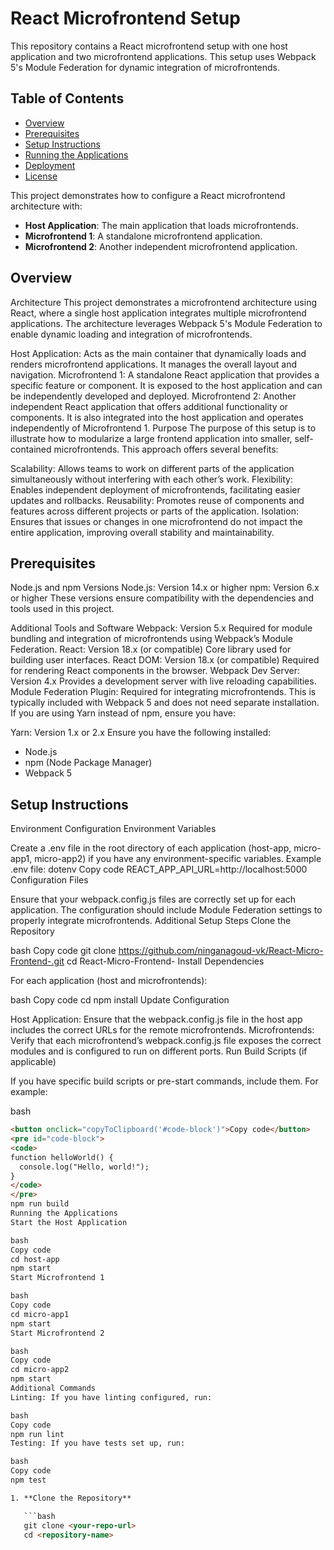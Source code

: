 # React Microfrontend Setup

This repository contains a React microfrontend setup with one host application and two microfrontend applications. This setup uses Webpack 5's Module Federation for dynamic integration of microfrontends.

## Table of Contents

- [Overview](#overview)
- [Prerequisites](#prerequisites)
- [Setup Instructions](#setup-instructions)
- [Running the Applications](#running-the-applications)
- [Deployment](#deployment)
- [License](#license)


This project demonstrates how to configure a React microfrontend architecture with:
- **Host Application**: The main application that loads microfrontends.
- **Microfrontend 1**: A standalone microfrontend application.
- **Microfrontend 2**: Another independent microfrontend application.

## Overview
Architecture
This project demonstrates a microfrontend architecture using React, where a single host application integrates multiple microfrontend applications. The architecture leverages Webpack 5's Module Federation to enable dynamic loading and integration of microfrontends.

Host Application: Acts as the main container that dynamically loads and renders microfrontend applications. It manages the overall layout and navigation.
Microfrontend 1: A standalone React application that provides a specific feature or component. It is exposed to the host application and can be independently developed and deployed.
Microfrontend 2: Another independent React application that offers additional functionality or components. It is also integrated into the host application and operates independently of Microfrontend 1.
Purpose
The purpose of this setup is to illustrate how to modularize a large frontend application into smaller, self-contained microfrontends. This approach offers several benefits:

Scalability: Allows teams to work on different parts of the application simultaneously without interfering with each other’s work.
Flexibility: Enables independent deployment of microfrontends, facilitating easier updates and rollbacks.
Reusability: Promotes reuse of components and features across different projects or parts of the application.
Isolation: Ensures that issues or changes in one microfrontend do not impact the entire application, improving overall stability and maintainability.

## Prerequisites
Node.js and npm Versions
Node.js: Version 14.x or higher
npm: Version 6.x or higher
These versions ensure compatibility with the dependencies and tools used in this project.

Additional Tools and Software
Webpack: Version 5.x
Required for module bundling and integration of microfrontends using Webpack’s Module Federation.
React: Version 18.x (or compatible)
Core library used for building user interfaces.
React DOM: Version 18.x (or compatible)
Required for rendering React components in the browser.
Webpack Dev Server: Version 4.x
Provides a development server with live reloading capabilities.
Module Federation Plugin: Required for integrating microfrontends.
This is typically included with Webpack 5 and does not need separate installation.
If you are using Yarn instead of npm, ensure you have:

Yarn: Version 1.x or 2.x
Ensure you have the following installed:
- Node.js
- npm (Node Package Manager)
- Webpack 5

## Setup Instructions
Environment Configuration
Environment Variables

Create a .env file in the root directory of each application (host-app, micro-app1, micro-app2) if you have any environment-specific variables.
Example .env file:
dotenv
Copy code
REACT_APP_API_URL=http://localhost:5000
Configuration Files

Ensure that your webpack.config.js files are correctly set up for each application. The configuration should include Module Federation settings to properly integrate microfrontends.
Additional Setup Steps
Clone the Repository

bash
Copy code
git clone https://github.com/ninganagoud-vk/React-Micro-Frontend-.git
cd React-Micro-Frontend-
Install Dependencies

For each application (host and microfrontends):

bash
Copy code
cd <application-folder>
npm install
Update Configuration

Host Application: Ensure that the webpack.config.js file in the host app includes the correct URLs for the remote microfrontends.
Microfrontends: Verify that each microfrontend’s webpack.config.js file exposes the correct modules and is configured to run on different ports.
Run Build Scripts (if applicable)

If you have specific build scripts or pre-start commands, include them. For example:

bash
```html
<button onclick="copyToClipboard('#code-block')">Copy code</button>
<pre id="code-block">
<code>
function helloWorld() {
  console.log("Hello, world!");
}
</code>
</pre>
npm run build
Running the Applications
Start the Host Application

bash
Copy code
cd host-app
npm start
Start Microfrontend 1

bash
Copy code
cd micro-app1
npm start
Start Microfrontend 2

bash
Copy code
cd micro-app2
npm start
Additional Commands
Linting: If you have linting configured, run:

bash
Copy code
npm run lint
Testing: If you have tests set up, run:

bash
Copy code
npm test

1. **Clone the Repository**

   ```bash
   git clone <your-repo-url>
   cd <repository-name>
